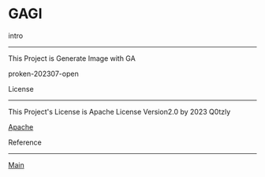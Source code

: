# GAGI

intro
***
This Project is Generate Image with GA


proken-202307-open


License
* * *

This Project's License is Apache License Version2.0 by 2023 Q0tzly

[Apache](https://github.com/Q0tzly/GAGI/blob/main/LICENSE)


Reference
* * *

[Main](https://qiita.com/YottyPG/items/1c0cff4d37b8d7a8924e)
